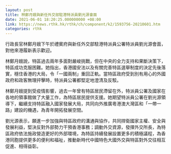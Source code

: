```yaml
---
layout: post
title: 林鄭月娥與新任外交部駐港特派員劉光源會面
date: 2021-06-01 18:20:25.000000000 +08:00
link: https://news.rthk.hk/rthk/ch/component/k2/1593756-20210601.htm
categories: rthk
---
```


行政長官林鄭月娥下午於禮賓府與新任外交部駐港特派員公署特派員劉光源會面，對他來港履新表示歡迎。
 
林鄭月娥說，特區過去兩年多面對嚴峻挑戰，但在中央的全力支持和果斷決策下，特區成功克服困難。她指出，香港國安法以及有關完善特區選舉制度的決定先後落實，穩住香港的大局，令「一國兩制」重回正軌。當特區政府受到別有用心的外國政府和政客無理抨擊時，特派員公署都堅定地澄清及反駁。

林鄭月娥提到受疫情影響，過去一年曾有特區居民滯留在外，特派員公署及國家在各地的領事館做了大量工作，為特區居民提供支援。她期望特派員公署在劉光源領導下，繼續支持特區融入國家發展大局，共同向外推廣粵港澳大灣區和「一帶一路」建設的機遇，為青年開拓發展空間。

劉光源表示，願進一步加強與特區政府的溝通與協作，共同捍衛國家主權、安全與發展利益，堅決反對外部勢力干預香港事務；調動外交資源，發揮外交所長，為特區政府依法施政營造更好的外部環境，為特區持續發展設置更多的積極議程，為香港同胞提供更多的便利和福祉，推動新時代中國特色大國外交與特區對外交往相互促進、相得益彰。

